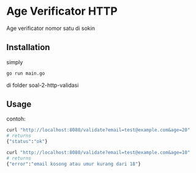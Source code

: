 # Age Verificator HTTP

Age verificator nomor satu di sokin

## Installation

simply

```bash
go run main.go 
```
di folder soal-2-http-validasi
## Usage
contoh:
```bash
curl "http://localhost:8080/validate?email=test@example.com&age=20"
# returns
{"status":"ok"}
```
```bash
curl "http://localhost:8080/validate?email=test@example.com&age=10"
# returns
{"error":"email kosong atau umur kurang dari 18"}
```
